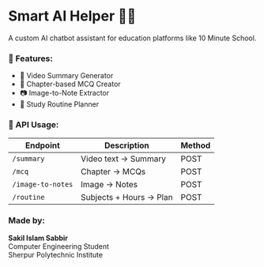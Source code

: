 # Smart AI Helper 🤖📘

A custom AI chatbot assistant for education platforms like 10 Minute School.

### 🔧 Features:
- 🎥 Video Summary Generator
- 📘 Chapter-based MCQ Creator
- 📷 Image-to-Note Extractor
- 📅 Study Routine Planner

### 🚀 API Usage:

| Endpoint | Description | Method |
|----------|-------------|--------|
| `/summary` | Video text → Summary | POST |
| `/mcq` | Chapter → MCQs | POST |
| `/image-to-notes` | Image → Notes | POST |
| `/routine` | Subjects + Hours → Plan | POST |

### Made by:
**Sakil Islam Sabbir**  
Computer Engineering Student  
Sherpur Polytechnic Institute


